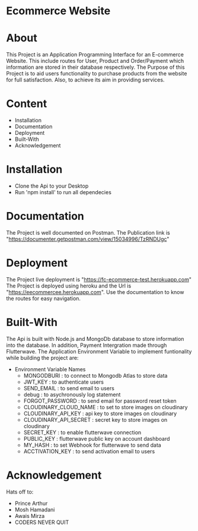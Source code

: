 # Ecommerce Website

# About
This Project is an Application Programming Interface for an E-commerce Website. This include routes for User, Product and Order/Payment which information are stored in their database respectively. The Purpose of this Project is to aid users functionality to purchase products from the website for full satisfaction. Also, to achieve its aim in providing services.

# Content 
* Installation
* Documentation
* Deployment
* Built-With
* Acknowledgement

# Installation
  * Clone the Api to your Desktop
  * Run 'npm install' to run all dependecies
    
# Documentation
  The Project is well documented on Postman. The Publication link is "https://documenter.getpostman.com/view/15034996/TzRNDUgc"
  
# Deployment
  The Project live deployment is "https://fc-ecommerce-test.herokuapp.com"
  The Project is deployed using heroku and the Url is "https://eecommercee.herokuapp.com". Use the documentation to know the routes for easy navigation.
  
# Built-With
  The Api is built with Node.js and MongoDb database to store information into the database. In addition, Payment Intergration made through Flutterwave. The Application Environment Variable to implement funtionality while building the project are: 
* Environment Variable Names
  * MONGODBURI : to connect to Mongodb Atlas to store data 
  * JWT_KEY : to authenticate users
  * SEND_EMAIL : to send email to users
  * debug : to asychronously log statement
  * FORGOT_PASSWORD : to send email for password reset token
  * CLOUDINARY_CLOUD_NAME : to set to store images on cloudinary
  * CLOUDINARY_API_KEY : api key to store images on cloudinary
  * CLOUDINARY_API_SECRET : secret key to store images on cloudinary
  * SECRET_KEY : to enable flutterwave connection
  * PUBLIC_KEY : flutterwave public key on account dashboard
  * MY_HASH : to set Webhook for flutterwave to send data
  * ACCTIVATION_KEY : to send activation email to users
  
# Acknowledgement
Hats off to:
* Prince Arthur
* Mosh Hamadani
* Awais Mirza
* CODERS NEVER QUIT
  
